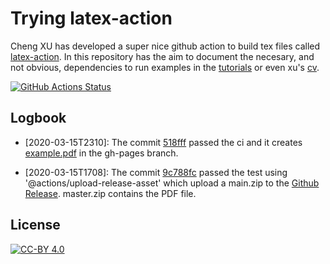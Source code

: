 # Trying latex-action
Cheng XU has developed a super nice github action to build tex files called [latex-action](https://github.com/xu-cheng/latex-action).
In this repository has the aim to document the necesary, and not obvious, dependencies to run examples in the [tutorials](https://github.com/xu-cheng/latex-tutorial) or even xu's [cv](https://github.com/xu-cheng/cv).

[![GitHub Actions Status](https://github.com/mxochicale/using-latex-action/workflows/Github%20Actions%20CI/badge.svg)](https://github.com/mxochicale/using-latex-action/actions)

## Logbook
* [2020-03-15T2310]: The commit [518fff](https://github.com/mxochicale/using-latex-action/commit/518ffff66db0f74dc650746a6f873a0689b1dce3)
passed the ci and it creates [example.pdf](https://github.com/mxochicale/using-latex-action/blob/gh-pages/example.pdf) in the gh-pages branch.

* [2020-03-15T1708]: The commit [9c788fc](https://github.com/mxochicale/trying-latex-action/commit/9c788fc969b5944a70581bcf7ff425325b45396a) passed 
the test using '@actions/upload-release-asset' which upload a main.zip to the [Github Release](https://github.com/mxochicale/trying-latex-action/actions/runs/56217321). master.zip contains the PDF file.
 
## License
[![CC-BY 4.0](https://mirrors.creativecommons.org/presskit/buttons/88x31/svg/by.svg)](http://creativecommons.org/licenses/by/4.0/)
